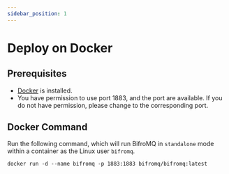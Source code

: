 ```yaml
---
sidebar_position: 1
---
```


# Deploy on Docker

## Prerequisites

* [Docker](https://www.docker.com/) is installed.
* You have permission to use port 1883, and the port are available. If you do not have permission, please change to the corresponding port.

## Docker Command

Run the following command, which will run BifroMQ in `standalone` mode within a container as the Linux user `bifromq`.

```
docker run -d --name bifromq -p 1883:1883 bifromq/bifromq:latest
```